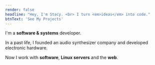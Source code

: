 ```yaml
---
render: false
headline: "Hey, I'm Stacy. <br> I turn <em>ideas</em> into code."
btnText: 'See My Projects'
---
```


I'm a **software & systems** developer.

In a past life, I founded an audio synthesizer company and developed electronic hardware.

Now I work with **software**, **Linux servers** and the **web**.